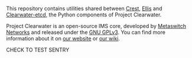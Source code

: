 This repository contains utilities shared between [Crest](https://github.com/Metaswitch/crest),  [Ellis](https://github.com/Metaswitch/ellis) and [Clearwater-etcd](https://github.com/Metaswitch/clearwater-etcd), the Python components of Project Clearwater.

Project Clearwater is an open-source IMS core, developed by [Metaswitch Networks](http://www.metaswitch.com) and released under the [GNU GPLv3](http://www.projectclearwater.org/download/license/). You can find more information about it on [our website](http://www.projectclearwater.org/) or [our wiki](http://clearwater.readthedocs.org/en/latest/).

CHECK TO TEST SENTRY

